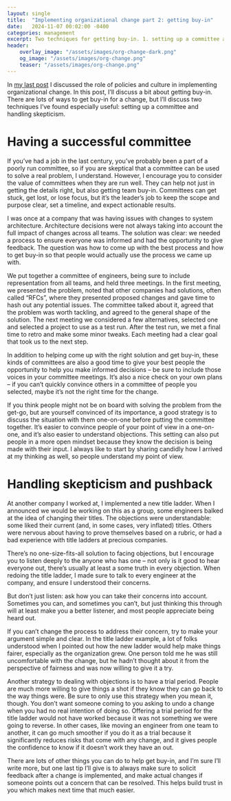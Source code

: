 ```yaml
---
layout: single
title:  "Implementing organizational change part 2: getting buy-in"
date:   2024-11-07 00:02:00 -0400
categories: management
excerpt: Two techniques for getting buy-in. 1. setting up a committee and 2. handling skepticism.
header:
    overlay_image: "/assets/images/org-change-dark.png"
    og_image: "/assets/images/org-change.png"
    teaser: "/assets/images/org-change.png"
---
```

In [my last post](/management/2024/11/06/Implementing-organizational-change-part-1-culture-and-policies.html) I discussed the role of policies and culture in implementing organizational change. In this post, I’ll discuss a bit about getting buy-in. There are lots of ways to get buy-in for a change, but I’ll discuss two techniques I’ve found especially useful: setting up a committee and handling skepticism.

# Having a successful committee
If you’ve had  a job in the last century, you’ve probably been a part of a poorly run committee, so if you are skeptical that a committee can be used to solve a real problem, I understand. However, I encourage you to consider the value of committees when they are run well. They can help not just in getting the details right, but also getting team buy-in. Committees can get stuck, get lost, or lose focus, but it’s the leader’s job to keep the scope and purpose clear, set a timeline, and expect actionable results.

I was once at a company that was having issues with changes to system architecture. Architecture decisions were not always taking into account the full impact of changes across all teams. The solution was clear: we needed a process to ensure everyone was informed and had the opportunity to give feedback. The question was how to come up with the best process and how to get buy-in so that people would actually use the process we came up with.

We put together a committee of engineers, being sure to include representation from all teams, and held three meetings. In the first meeting, we presented the problem, noted that other companies had solutions, often called “RFCs”, where they presented proposed changes and gave time to hash out any potential issues. The committee talked about it, agreed that the problem was worth tackling, and agreed to the general shape of the solution. The next meeting we considered a few alternatives, selected one and selected a project to use as a test run. After the test run, we met a final time to retro and make some minor tweaks. Each meeting had a clear goal that took us to the next step.

In addition to helping come up with the right solution and get buy-in, these kinds of committees are also a good time to give your best people the opportunity to help you make informed decisions – be sure to include those voices in your committee meetings. It’s also a nice check on your own plans – if you can’t quickly convince others in a committee of people you selected, maybe it’s not the right time for the change.

If you think people might not be on board with solving the problem from the get-go, but are yourself convinced of its importance, a good strategy is to discuss the situation with them one-on-one before putting the committee together. It’s easier to convince people of your point of view in a one-on-one, and it’s also easier to understand objections. This setting can also put people in a more open mindset because they know the decision is being made with their input. I always like to start by sharing candidly how I arrived at my thinking as well, so people understand my point of view.

# Handling skepticism and pushback
At another company I worked at, I implemented a new title ladder. When I announced we would be working on this as a group, some engineers balked at the idea of changing their titles. The objections were understandable: some liked their current (and, in some cases, very inflated) titles. Others were nervous about having to prove themselves based on a rubric, or had a bad experience with title ladders at precious companies.

There’s no one-size-fits-all solution to facing objections, but I encourage you to listen deeply to the anyone who has one – not only is it good to hear everyone out, there’s usually at least a some truth in every objection. When redoing the title ladder, I made sure to talk to every engineer at the company, and ensure I understood their concerns.

But don’t just listen: ask how you can take their concerns into account. Sometimes you can, and sometimes you can’t, but just thinking this through will at least make you a better listener, and most people appreciate being heard out.

If you can’t change the process to address their concern, try to make your argument simple and clear. In the title ladder example, a lot of folks understood when I pointed out how the new ladder would help make things fairer, especially as the organization grew. One person told me he was still uncomfortable with the change, but he hadn’t thought about it from the perspective of fairness and was now willing to give it a try.

Another strategy to dealing with objections is to have a trial period. People are much more willing to give things a shot if they know they can go back to the way things were. Be sure to only use this strategy when you mean it, though. You don’t want someone coming to you asking to undo a change when you had no real intention of doing so. Offering a trial period for the title ladder would not have worked because it was not something we were going to reverse. In other cases, like moving an engineer from one team to another, it can go much smoother if you do it as a trial because it significantly reduces risks that come with any change, and it gives people the confidence to know if it doesn’t work they have an out.

There are lots of other things you can do to help get buy-in, and I’m sure I’ll write more, but one last tip I’ll give is to always make sure to solicit feedback after a change is implemented, and make actual changes if someone points out a concern that can be resolved. This helps build trust in you which makes next time that much easier.